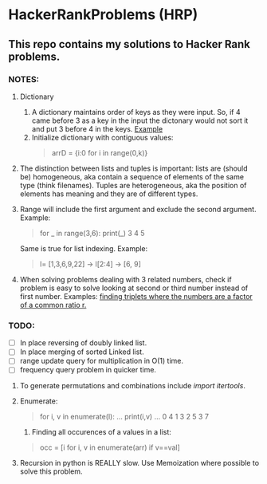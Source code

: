 # HackerRankProblems (HRP)
## This repo contains my solutions to Hacker Rank problems.

### NOTES:
1. Dictionary
    1. A dictionary maintains order of keys as they were input. So, if 4 came before 3 as a key in the input the dictonary would not sort it and put 3 before 4 in the keys. [Example](/UnNecCompliProblems/UNCP8.py)
    1. Initialize dictionary with contiguous values:
        > arrD = {i:0 for i in range(0,k)}

1. The distinction between lists and tuples is important: lists are (should be) homogeneous, aka contain a sequence of elements of the same type (think filenames). Tuples are heterogeneous, aka the position of elements has meaning and they are of different types.

1. Range will include the first argument and exclude the second argument. Example:
    >for _ in range(3,6):
    >   print(_)
    >3
    >4
    >5

    Same is true for list indexing. Example:
    > l= [1,3,6,9,22] -> l[2:4] -> [6, 9]
1. When solving problems dealing with 3 related numbers, check if problem is easy to solve looking at second or third number instead of first number. Examples: [finding triplets where the numbers are a factor of a common ratio r.](/ProbSol/countTriplets)
### TODO:
- [ ] In place reversing of doubly linked list.
- [ ] In place merging of sorted Linked list.
- [ ] range update query for multiplication in O(1) time.
- [ ] frequency query problem in quicker time.

1. To generate permutations and combinations include *import itertools*. 

1. Enumerate:
    > for i, v in enumerate(l):
    >...     print(i,v)
    >... 
    >0 4
    >1 3
    >2 5
    >3 7
    
    1. Finding all occurences of a values in a list:
    > occ = [i for i, v  in enumerate(arr) if v==val]
    
1. Recursion in python is REALLY slow. Use Memoization where possible to solve this problem.